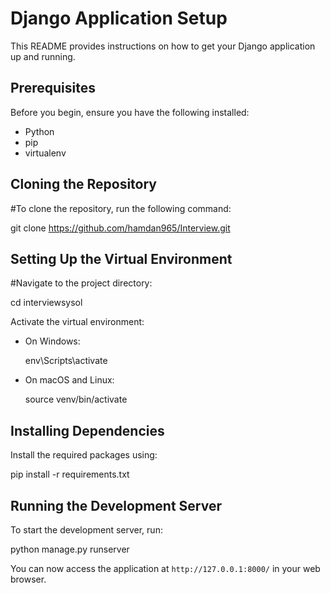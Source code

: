 # Django Application Setup

This README provides instructions on how to get your Django application up and running.

## Prerequisites

Before you begin, ensure you have the following installed:
- Python
- pip
- virtualenv

## Cloning the Repository

#To clone the repository, run the following command:

git clone https://github.com/hamdan965/Interview.git

## Setting Up the Virtual Environment

#Navigate to the project directory:

cd interviewsysol


Activate the virtual environment:

- On Windows:

  env\Scripts\activate


- On macOS and Linux:

  source venv/bin/activate



## Installing Dependencies

Install the required packages using:

pip install -r requirements.txt



## Running the Development Server

To start the development server, run:

python manage.py runserver

You can now access the application at `http://127.0.0.1:8000/` in your web browser.
